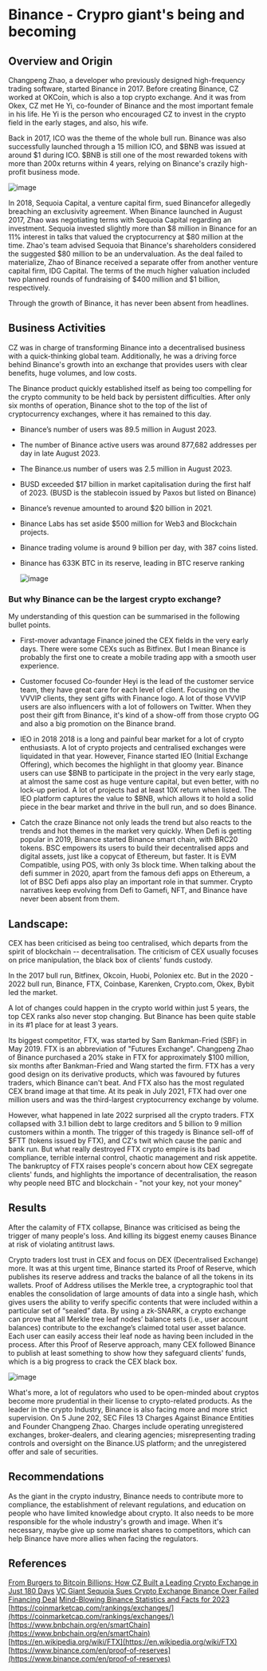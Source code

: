 # Binance - Crypro giant's being and becoming

## Overview and Origin

Changpeng Zhao, a developer who previously designed high-frequency trading software, started Binance in 2017. Before creating Binance, CZ worked at OKCoin, which is also a top crypto exchange. And it was from Okex, CZ met He Yi, co-founder of Binance and the most important female in his life. He Yi is the person who encouraged CZ to invest in the crypto field in the early stages, and also, his wife.

Back in 2017, ICO was the theme of the whole bull run. Binance was also successfully launched through a 15 million ICO, and $BNB was issued at around $1 during ICO. $BNB is still one of the most rewarded tokens with more than 200x returns within 4 years, relying on Binance's crazily high-profit business mode.

![image](BNB.png)

In 2018, Sequoia Capital, a venture capital firm, sued Binancefor allegedly breaching an exclusivity agreement. When Binance launched in August 2017, Zhao was negotiating terms with Sequoia Capital regarding an investment. Sequoia invested slightly more than $8 million in Binance for an 11% interest in talks that valued the cryptocurrency at $80 million at the time. Zhao's team advised Sequoia that Binance's shareholders considered the suggested $80 million to be an undervaluation. As the deal failed to materialize, Zhao of Binance received a separate offer from another venture capital firm, IDG Capital. The terms of the much higher valuation included two planned rounds of fundraising of $400 million and $1 billion, respectively.

Through the growth of Binance, it has never been absent from headlines.


## Business Activities
CZ was in charge of transforming Binance into a decentralised business with a quick-thinking global team. Additionally, he was a driving force behind Binance's growth into an exchange that provides users with clear benefits, huge volumes, and low costs.

The Binance product quickly established itself as being too compelling for the crypto community to be held back by persistent difficulties. After only six months of operation, Binance shot to the top of the list of cryptocurrency exchanges, where it has remained to this day.

- Binance’s number of users was 89.5 million in August 2023.
- The number of Binance active users was around 877,682 addresses per day in late August 2023.
- The Binance.us number of users was 2.5 million in August 2023.
- BUSD exceeded $17 billion in market capitalisation during the first half of 2023. (BUSD is the stablecoin issued by Paxos but listed on Binance)
- Binance’s revenue amounted to around $20 billion in 2021.
- Binance Labs has set aside $500 million for Web3 and Blockchain projects.
- Binance trading volume is around 9 billion per day, with 387 coins listed.
- Binance has 633K BTC in its reserve, leading in BTC reserve ranking

  ![image](CryptoExchangeRank.png)

### But why Binance can be the largest crypto exchange?

My understanding of this question can be summarised in the following bullet points.

- First-mover advantage
Finance joined the CEX fields in the very early days. There were some CEXs such as Bitfinex. But I mean Binance is probably the first one to create a mobile trading app with a smooth user experience.

- Customer focused
Co-founder Heyi is the lead of the customer service team, they have great care for each level of client. Focusing on the VVVIP clients, they sent gifts with Finance logo. A lot of those VVVIP users are also influencers with a lot of followers on Twitter. When they post their gift from Binance, it's kind of a show-off from those crypto OG and also a big promotion on the Binance brand.

- IEO in 2018
2018 is a long and painful bear market for a lot of crypto enthusiasts. A lot of crypto projects and centralised exchanges were liquidated in that year. However, Finance started IEO (Initial Exchange Offering), which becomes the highlight in that gloomy year. Binance users can use $BNB to participate in the project in the very early stage, at almost the same cost as huge venture capital, but even better, with no lock-up period. A lot of projects had at least 10X return when listed. The IEO platform captures the value to $BNB, which allows it to hold a solid piece in the bear market and thrive in the bull run, and so does Binance.

- Catch the craze
Binance not only leads the trend but also reacts to the trends and hot themes in the market very quickly. When Defi is getting popular in 2019, Binance started Binance smart chain, with BRC20 tokens. BSC empowers its users to build their decentralised apps and digital assets, just like a copycat of Ethereum, but faster. It is EVM Compatible, using POS, with only 3s block time. When talking about the defi summer in 2020, apart from the famous defi apps on Ethereum, a lot of BSC Defi apps also play an important role in that summer. Crypto narratives keep evolving from Defi to Gamefi, NFT, and Binance have never been absent from them.


## Landscape:

CEX has been criticised as being too centralised, which departs from the spirit of blockchain -- decentralisation. The criticism of CEX usually focuses on price manipulation, the black box of clients' funds custody.

In the 2017 bull run, Bitfinex, Okcoin, Huobi, Poloniex etc.
But in the 2020 - 2022 bull run, Binance, FTX, Coinbase, Karenken, Crypto.com, Okex, Bybit led the market. 

A lot of changes could happen in the crypto world within just 5 years, the top CEX ranks also never stop changing. But Binance has been quite stable in its #1 place for at least 3 years.

Its biggest competitor, FTX, was started by Sam Bankman-Fried (SBF) in May 2019. FTX is an abbreviation of "Futures Exchange". Changpeng Zhao of Binance purchased a 20% stake in FTX for approximately $100 million, six months after Bankman-Fried and Wang started the firm. FTX has a very good design on its derivative products, which was favoured by futures traders, which Binance can't beat. And FTX also has the most regulated CEX brand image at that time. At its peak in July 2021, FTX had over one million users and was the third-largest cryptocurrency exchange by volume.

However, what happened in late 2022 surprised all the crypto traders. FTX collapsed with 3.1 billion debt to large creditors and 5 billion to 9 million customers within a month. The trigger of this tragedy is Binance sell-off of $FTT (tokens issued by FTX), and CZ's twit which cause the panic and bank run. But what really destroyed FTX crypto empire is its bad compliance, terrible internal control, chaotic management and risk appetite. The bankruptcy of FTX raises people's concern about how CEX segregate clients' funds, and highlights the importance of decentralisation, the reason why people need BTC and blockchain - "not your key, not your money"


## Results

After the calamity of FTX collapse, Binance was criticised as being the trigger of many people's loss. And killing its biggest enemy causes Binance at risk of violating antitrust laws. 

Crypto traders lost trust in CEX and focus on DEX (Decentralised Exchange) more. It was at this urgent time, Binance started its Proof of Reserve, which publishes its reserve address and tracks the balance of all the tokens in its wallets. Proof of Address utilises the Merkle tree, a cryptographic tool that enables the consolidation of large amounts of data into a single hash, which gives users the ability to verify specific contents that were included within a particular set of “sealed” data. By using a zk-SNARK, a crypto exchange can prove that all Merkle tree leaf nodes’ balance sets (i.e., user account balances) contribute to the exchange’s claimed total user asset balance. Each user can easily access their leaf node as having been included in the process. After this Proof of Reserve approach, many CEX followed Binance to publish at least something to show how they safeguard clients' funds, which is a big progress to crack the CEX black box.

![image](BinanceReserve.png)

What's more, a lot of regulators who used to be open-minded about cryptos become more prudential in their license to crypto-related products. As the leader in the crypto Industry, Binance is also facing more and more strict supervision. On 5 June 202, SEC Files 13 Charges Against Binance Entities and Founder Changpeng Zhao. Charges include operating unregistered exchanges, broker-dealers, and clearing agencies; misrepresenting trading controls and oversight on the Binance.US platform; and the unregistered offer and sale of securities.


## Recommendations

As the giant in the crypto industry, Binance needs to contribute more to compliance, the establishment of relevant regulations, and education on people who have limited knowledge about crypto.
It also needs to be more responsible for the whole industry's growth and image. When it's necessary, maybe give up some market shares to competitors, which can help Binance have more allies when facing the regulators.



## References
[From Burgers to Bitcoin Billions: How CZ Built a Leading Crypto Exchange in Just 180 Days](https://www.binance.com/en/blog/from-cz/from-burgers-to-bitcoin-billions-how-cz-built-a-leading-crypto-exchange-in-just-180-days-421499824684901276)
[VC Giant Sequoia Sues Crypto Exchange Binance Over Failed Financing Deal](https://www.ccn.com/vc-giant-sequoia-sues-crypto-exchange-binance-over-failed-financing-deal/)
[Mind-Blowing Binance Statistics and Facts for 2023](https://www.banklesstimes.com/binance-statistics/)
[https://coinmarketcap.com/rankings/exchanges/](https://coinmarketcap.com/rankings/exchanges/)
[https://www.bnbchain.org/en/smartChain](https://www.bnbchain.org/en/smartChain)
[https://en.wikipedia.org/wiki/FTX](https://en.wikipedia.org/wiki/FTX)
[https://www.binance.com/en/proof-of-reserves](https://www.binance.com/en/proof-of-reserves)
